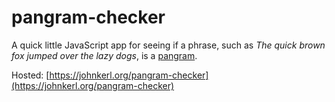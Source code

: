 # pangram-checker

A quick little JavaScript app for seeing if a phrase, such as _The quick brown fox jumped over the lazy dogs_, is
a [pangram](https://en.wikipedia.org/wiki/Pangram).

Hosted:
[https://johnkerl.org/pangram-checker](https://johnkerl.org/pangram-checker)
